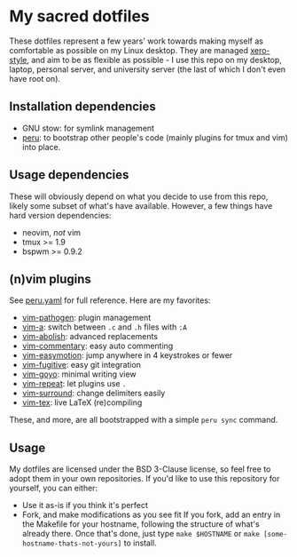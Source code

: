 # My sacred dotfiles
These dotfiles represent a few years' work towards making myself as comfortable
as possible on my Linux desktop. They are managed
[xero-style](http://blog.xero.nu/managing_dotfiles_with_gnu_stow), and aim to be
as flexible as possible - I use this repo on my desktop, laptop, personal
server, and university server (the last of which I don't even have root on).

## Installation dependencies
- GNU stow: for symlink management
- [peru](https://github.com/buildinspace/peru): to bootstrap other people's code
(mainly plugins for tmux and vim) into place.

## Usage dependencies
These will obviously depend on what you decide to use from this repo, likely
some subset of what's have available. However, a few things have hard version
dependencies:
- neovim, *not* vim
- tmux >= 1.9
- bspwm >= 0.9.2

## (n)vim plugins
See [peru.yaml](peru.yaml) for full reference. Here are my favorites:

- [vim-pathogen](https://github.com/tpope/vim-pathogen): plugin management
- [vim-a](https://github.com/vim-scripts/a.vim): switch between `.c` and `.h`
	files with `:A`
- [vim-abolish](https://github.com/tpope/vim-abolish): advanced replacements
- [vim-commentary](https://github.com/tpope/vim-commentary): easy auto
	commenting
- [vim-easymotion](https://github.com/easymotion/vim-easymotion): jump anywhere
	in 4 keystrokes or fewer
- [vim-fugitive](https://github.com/tpope/vim-fugitive): easy git integration
- [vim-goyo](https://github.com/junegunn/goyo.vim): minimal writing view
- [vim-repeat](https://github.com/tpope/vim-repeat): let plugins use `.`
- [vim-surround](https://github.com/tpope/vim-surround): change delimiters
	easily
- [vim-tex](https://github.com/lervag/vimtex): live LaTeX (re)compiling

These, and more, are all bootstrapped with a simple `peru sync` command.

## Usage
My dotfiles are licensed under the BSD 3-Clause license, so feel free to adopt
them in your own repositories. If you'd like to use this repository for
yourself, you can either:
- Use it as-is if you think it's perfect
- Fork, and make modifications as you see fit
If you fork, add an entry in the Makefile for your hostname, following the
structure of what's already there. Once that's done, just type `make $HOSTNAME`
or `make [some-hostname-thats-not-yours]` to install.
